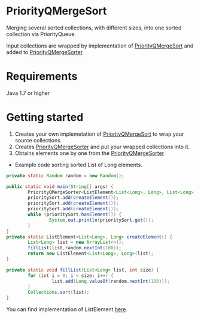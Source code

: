 # PriorityQMergeSort

Merging several sorted collections, with different sizes, into one sorted collection via PriorityQueue.

Input collections are wrapped by implementation of [PriorityQMergeSort](src/main/java/org/petka/sort/PriorityQMergeSort.java) and added to
[PriorityQMergeSorter](src/main/java/org/petka/sort/PriorityQMergeSorter.java)


# Requirements
Java 1.7 or higher
# Getting started
1. Creates your own implemetation of [PriorityQMergeSort](src/main/java/org/petka/sort/PriorityQMergeSort.java) to wrap your source collections.
1. Creates [PriorityQMergeSorter](src/main/java/org/petka/sort/PriorityQMergeSorter.java) and put your wrapped collections into it.
1. Obtains elements one by one from the [PriorityQMergeSorter](src/main/java/org/petka/sort/PriorityQMergeSorter.java)

* Example code sorting sorted List of Long elements.
``` java
private static Random random = new Random();

public static void main(String[] args) {
        PriorityQMergeSorter<ListElement<List<Long>, Long>, List<Long>, Long> prioritySort = new PriorityQMergeSorter<>();
        prioritySort.add(createElement());
        prioritySort.add(createElement());
        prioritySort.add(createElement());
        while (prioritySort.hasElement()) {
                System.out.println(prioritySort.get());
        }
}
private static ListElement<List<Long>, Long> createElement() {
        List<Long> list = new ArrayList<>();
        fillList(list,random.nextInt(100));
        return new ListElement<List<Long>, Long>(list);
}

private static void fillList(List<Long> list, int size) {
        for (int i = 0; i < size; i++) {
                 list.add(Long.valueOf(random.nextInt(100)));
        }
        Collections.sort(list);
}
``` 

You can find implementation of ListElement [here](src/main/java/org/petka/sort/ListElement.java).
